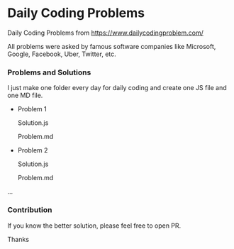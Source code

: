 # Daily Coding Problems

Daily Coding Problems from https://www.dailycodingproblem.com/

All problems were asked by famous software companies like Microsoft, Google, Facebook, Uber, Twitter, etc.

### Problems and Solutions

I just make one folder every day for daily coding and create one JS file and one MD file.
- Problem 1

    Solution.js

    Problem.md
  
- Problem 2

    Solution.js

    Problem.md


...

### Contribution

If you know the better solution, please feel free to open PR.

Thanks